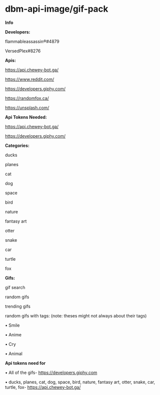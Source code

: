 # dbm-api-image/gif-pack
**Info**

**Developers:**

flammableassassin®#4879

VersedPlex#8276

**Apis:**

https://api.chewey-bot.ga/

https://www.reddit.com/

https://developers.giphy.com/

https://randomfox.ca/

https://unsplash.com/


**Api Tokens Needed:**

https://api.chewey-bot.ga/

https://developers.giphy.com/



**Categories:**

ducks

planes

cat

dog

space

bird

nature

fantasy art

otter

snake

car

turtle

fox



**Gifs:**

gif search

random gifs

trending gifs

random gifs with tags: (note: theses might not always about their tags)

• Smile

• Anime

• Cry

• Animal

**Api tokens need for**

• All of the gifs- https://developers.giphy.com

• ducks, planes, cat, dog, space, bird, nature, fantasy art, otter, snake, car, turtle, fox- https://api.chewey-bot.ga/
